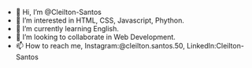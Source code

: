 - 👋 Hi, I’m @Cleilton-Santos
- 👀 I’m interested in HTML, CSS, Javascript, Phython.
- 🌱 I’m currently learning English.
- 💞️ I’m looking to collaborate in Web Development.
- 📫 How to reach me, Instagram:@cleilton.santos.50, LinkedIn:Cleilton-Santos

<!---
Cleilton-Santos/Cleilton-Santos is a ✨ special ✨ repository because its `README.md` (this file) appears on your GitHub profile.
You can click the Preview link to take a look at your changes.
--->
